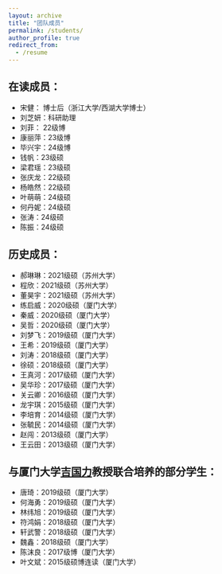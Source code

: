 ```yaml
---
layout: archive
title: "团队成员"
permalink: /students/
author_profile: true
redirect_from:
  - /resume
---
```


## **在读成员：**

- 宋健： 博士后（浙江大学/西湖大学博士）
- 刘芝妍：科研助理
- 刘菲： 22级博
- 康丽萍：23级博
- 毕兴宇：24级博
- 钱帆：23级硕
- 梁君瑶：23级硕
- 张庆龙：22级硕
- 杨皓然：22级硕
- 叶萌萌：24级硕
- 何丹妮：24级硕
- 张涛：24级硕
- 陈振：24级硕


## **历史成员：**
- 郝琳琳：2021级硕（苏州大学）
- 程欣：2021级硕（苏州大学）
- 董昊宇：2021级硕（苏州大学）
- 练启威：2020级硕（厦门大学）
- 秦威：2020级硕（厦门大学）
- 吴哲：2020级硕（厦门大学）
- 刘梦飞：2019级硕（厦门大学）
- 王希：2019级硕（厦门大学）
- 刘涛：2018级硕（厦门大学）
- 徐硕：2018级硕（厦门大学）
- 王真河：2017级硕（厦门大学）
- 吴华珍：2017级硕（厦门大学）
- 关云卿：2016级硕（厦门大学）
- 龙宇琪：2015级硕（厦门大学）
- 李培育：2014级硕（厦门大学）
- 张毓民：2014级硕（厦门大学）
- 赵闯：2013级硕（厦门大学）
- 王云田：2013级硕（厦门大学）


## **与厦门大学[吉国力](https://nidshm.xmu.edu.cn/info/1144/1129.htm)教授联合培养的部分学生：**

- 唐琦：2019级硕（厦门大学）
- 何海勇：2019级硕（厦门大学）
- 林纬旭：2019级硕（厦门大学）
- 符鸿娟：2018级硕（厦门大学）
- 轩武警：2018级硕（厦门大学）
- 魏鑫：2018级硕（厦门大学）
- 陈沫良：2017级博（厦门大学）
- 叶文斌：2015级硕博连读（厦门大学）




